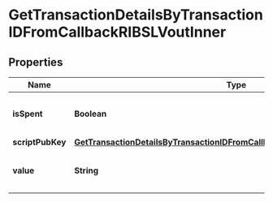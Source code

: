 

# GetTransactionDetailsByTransactionIDFromCallbackRIBSLVoutInner


## Properties

| Name | Type | Description | Notes |
|------------ | ------------- | ------------- | -------------|
|**isSpent** | **Boolean** | Defines whether the output is spent or not. |  |
|**scriptPubKey** | [**GetTransactionDetailsByTransactionIDFromCallbackRIBSLVoutInnerScriptPubKey**](GetTransactionDetailsByTransactionIDFromCallbackRIBSLVoutInnerScriptPubKey.md) |  |  |
|**value** | **String** | Represents the sent/received amount. |  |



